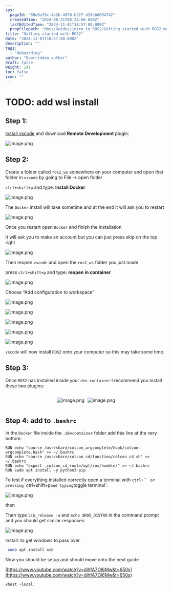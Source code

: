 ```yaml
---
sys:
  pageId: "89e0a78c-4e2b-4070-b327-d28cb0694742"
  createdTime: "2024-08-21T00:24:00.000Z"
  lastEditedTime: "2024-11-01T18:57:00.000Z"
  propFilepath: "docs/Guides/intro_to_ROS2/Getting started with ROS2.md"
title: "Getting started with ROS2"
date: "2024-11-01T18:57:00.000Z"
description: ""
tags:
  - "Onboarding"
author: "Overridden author"
draft: false
weight: 141
toc: false
icon: ""
---
```


# TODO: add wsl install

## Step 1:

[Install vscode](https://code.visualstudio.com/download) and download **Remote Development** plugin:

![image.png](https://prod-files-secure.s3.us-west-2.amazonaws.com/d518164a-d88e-44d1-a4ee-3adb3bd8bce0/efb52993-1881-4a40-b95e-6f020334f022/image.png?X-Amz-Algorithm=AWS4-HMAC-SHA256&X-Amz-Content-Sha256=UNSIGNED-PAYLOAD&X-Amz-Credential=ASIAZI2LB466YXOMNUPV%2F20250413%2Fus-west-2%2Fs3%2Faws4_request&X-Amz-Date=20250413T070739Z&X-Amz-Expires=3600&X-Amz-Security-Token=IQoJb3JpZ2luX2VjEG0aCXVzLXdlc3QtMiJHMEUCIFrNr7LOKrtWnndF7lvQu%2B8JVYefjHwBPe1p6Kn8QipxAiEA8aTwmJn7FbxRbWzcEkgoSrjpR0SDT2cILP1aIY8hqRMqiAQI5v%2F%2F%2F%2F%2F%2F%2F%2F%2F%2FARAAGgw2Mzc0MjMxODM4MDUiDAKecs%2F1BxuTXH%2B3KircA%2BNw%2BjldmJkw0%2BwfswwpYAppOXF2VBlfAK39H28ObMKR1Aqf1J7zUbdzkyHnwC0JyZz74NNsGJ9CS5YRViQIz9IoYXjm2P6n%2FzugtSzG%2BNZs36DR7TcwJb3BuWjkywJfX%2BhfvCQ6TdZoFwAPY9CzDDDAjZgDEdZKM3y%2F%2FnSSIg8AHl%2BeR5%2FVKSKp1SjDN8CWq0AizpJkqlDuXQVU9hwmF496DxNIfxTIRWuATaW9Vs0OjFRNi3qn%2BDMekDeV8eu%2BVmOLrbfXMEiFvKCw%2Ffq5bRQPOrzb2iFqB9ebcZiJ9cwv%2BGidjHpA%2F%2B4PgagZzFpEif5CQ%2FSGs4LX6FzgmTJDzd%2FQDyBmjqB2%2FP9i2YH290jOCLc9OQaXjagOFiMaOv%2BsXsbjOIDrBnO9s1b31cd%2FYAen1T7Xkio0ZpIHNteVMKs8nmuYmi4X6hU8NAbgquHSCn7nKb%2BDPPME6J626uaOTUEkhbRSAAEeiHK%2B41Lr5yYpEeq68FZUVE2T4a6PEQXOnDLeZkFx8CXbQT0VYLK0ANvH7RVYfreX1xHh9B7eespRuCtbZR7wZEuMTJFcdK2iptsX1FoMj4nq8bOPBDXMgs8%2BVXXYBXKHnSIVWykkRH7bOaHb4gLX0t4yxwlAMOaN7b8GOqUB3%2FssMOQRuNVNZ9fX%2FBIyEXfY4Ac6JD7Wfixl8vz9mXwO0BiF%2BtOBisGr%2FeXp4EybzXOBnkovR5dMn1oh9pIFk5tSYvXMTsKUSCl3yASloyGKkkrVPShq4W%2FegaH%2BgulJXPB8ESuwA2HaeomsDYixhWiXb2n7ozEY5ygxb1sH8AmjeUlGqA5bt5wGcNx72Q%2Faxjm5brM0xMyc2V7KAq62M5WJbtEc&X-Amz-Signature=c8bbc9db39a7ae379b6c6301190a487021a8f43c1d21f1c583da3f5c786fc7e0&X-Amz-SignedHeaders=host&x-id=GetObject)

## Step 2:

Create a folder called `ros2_ws` somewhere on your computer and open that folder in `vscode` by going to File → open folder 

`ctrl+shift+p` and type: **Install Docker**

![image.png](https://prod-files-secure.s3.us-west-2.amazonaws.com/d518164a-d88e-44d1-a4ee-3adb3bd8bce0/2269dc0e-1cd5-47ff-bceb-c04ad9b2eab0/image.png?X-Amz-Algorithm=AWS4-HMAC-SHA256&X-Amz-Content-Sha256=UNSIGNED-PAYLOAD&X-Amz-Credential=ASIAZI2LB466YXOMNUPV%2F20250413%2Fus-west-2%2Fs3%2Faws4_request&X-Amz-Date=20250413T070739Z&X-Amz-Expires=3600&X-Amz-Security-Token=IQoJb3JpZ2luX2VjEG0aCXVzLXdlc3QtMiJHMEUCIFrNr7LOKrtWnndF7lvQu%2B8JVYefjHwBPe1p6Kn8QipxAiEA8aTwmJn7FbxRbWzcEkgoSrjpR0SDT2cILP1aIY8hqRMqiAQI5v%2F%2F%2F%2F%2F%2F%2F%2F%2F%2FARAAGgw2Mzc0MjMxODM4MDUiDAKecs%2F1BxuTXH%2B3KircA%2BNw%2BjldmJkw0%2BwfswwpYAppOXF2VBlfAK39H28ObMKR1Aqf1J7zUbdzkyHnwC0JyZz74NNsGJ9CS5YRViQIz9IoYXjm2P6n%2FzugtSzG%2BNZs36DR7TcwJb3BuWjkywJfX%2BhfvCQ6TdZoFwAPY9CzDDDAjZgDEdZKM3y%2F%2FnSSIg8AHl%2BeR5%2FVKSKp1SjDN8CWq0AizpJkqlDuXQVU9hwmF496DxNIfxTIRWuATaW9Vs0OjFRNi3qn%2BDMekDeV8eu%2BVmOLrbfXMEiFvKCw%2Ffq5bRQPOrzb2iFqB9ebcZiJ9cwv%2BGidjHpA%2F%2B4PgagZzFpEif5CQ%2FSGs4LX6FzgmTJDzd%2FQDyBmjqB2%2FP9i2YH290jOCLc9OQaXjagOFiMaOv%2BsXsbjOIDrBnO9s1b31cd%2FYAen1T7Xkio0ZpIHNteVMKs8nmuYmi4X6hU8NAbgquHSCn7nKb%2BDPPME6J626uaOTUEkhbRSAAEeiHK%2B41Lr5yYpEeq68FZUVE2T4a6PEQXOnDLeZkFx8CXbQT0VYLK0ANvH7RVYfreX1xHh9B7eespRuCtbZR7wZEuMTJFcdK2iptsX1FoMj4nq8bOPBDXMgs8%2BVXXYBXKHnSIVWykkRH7bOaHb4gLX0t4yxwlAMOaN7b8GOqUB3%2FssMOQRuNVNZ9fX%2FBIyEXfY4Ac6JD7Wfixl8vz9mXwO0BiF%2BtOBisGr%2FeXp4EybzXOBnkovR5dMn1oh9pIFk5tSYvXMTsKUSCl3yASloyGKkkrVPShq4W%2FegaH%2BgulJXPB8ESuwA2HaeomsDYixhWiXb2n7ozEY5ygxb1sH8AmjeUlGqA5bt5wGcNx72Q%2Faxjm5brM0xMyc2V7KAq62M5WJbtEc&X-Amz-Signature=3ce428de263812945cb50d1d5ec24239c3c6e4ad05ba3796615b3dba88aadbdc&X-Amz-SignedHeaders=host&x-id=GetObject)

The `Docker` install will take sometime and at the end it will ask you to restart

![image.png](https://prod-files-secure.s3.us-west-2.amazonaws.com/d518164a-d88e-44d1-a4ee-3adb3bd8bce0/ed233f78-be33-4b1f-b89c-9c346c0e961e/image.png?X-Amz-Algorithm=AWS4-HMAC-SHA256&X-Amz-Content-Sha256=UNSIGNED-PAYLOAD&X-Amz-Credential=ASIAZI2LB466YXOMNUPV%2F20250413%2Fus-west-2%2Fs3%2Faws4_request&X-Amz-Date=20250413T070739Z&X-Amz-Expires=3600&X-Amz-Security-Token=IQoJb3JpZ2luX2VjEG0aCXVzLXdlc3QtMiJHMEUCIFrNr7LOKrtWnndF7lvQu%2B8JVYefjHwBPe1p6Kn8QipxAiEA8aTwmJn7FbxRbWzcEkgoSrjpR0SDT2cILP1aIY8hqRMqiAQI5v%2F%2F%2F%2F%2F%2F%2F%2F%2F%2FARAAGgw2Mzc0MjMxODM4MDUiDAKecs%2F1BxuTXH%2B3KircA%2BNw%2BjldmJkw0%2BwfswwpYAppOXF2VBlfAK39H28ObMKR1Aqf1J7zUbdzkyHnwC0JyZz74NNsGJ9CS5YRViQIz9IoYXjm2P6n%2FzugtSzG%2BNZs36DR7TcwJb3BuWjkywJfX%2BhfvCQ6TdZoFwAPY9CzDDDAjZgDEdZKM3y%2F%2FnSSIg8AHl%2BeR5%2FVKSKp1SjDN8CWq0AizpJkqlDuXQVU9hwmF496DxNIfxTIRWuATaW9Vs0OjFRNi3qn%2BDMekDeV8eu%2BVmOLrbfXMEiFvKCw%2Ffq5bRQPOrzb2iFqB9ebcZiJ9cwv%2BGidjHpA%2F%2B4PgagZzFpEif5CQ%2FSGs4LX6FzgmTJDzd%2FQDyBmjqB2%2FP9i2YH290jOCLc9OQaXjagOFiMaOv%2BsXsbjOIDrBnO9s1b31cd%2FYAen1T7Xkio0ZpIHNteVMKs8nmuYmi4X6hU8NAbgquHSCn7nKb%2BDPPME6J626uaOTUEkhbRSAAEeiHK%2B41Lr5yYpEeq68FZUVE2T4a6PEQXOnDLeZkFx8CXbQT0VYLK0ANvH7RVYfreX1xHh9B7eespRuCtbZR7wZEuMTJFcdK2iptsX1FoMj4nq8bOPBDXMgs8%2BVXXYBXKHnSIVWykkRH7bOaHb4gLX0t4yxwlAMOaN7b8GOqUB3%2FssMOQRuNVNZ9fX%2FBIyEXfY4Ac6JD7Wfixl8vz9mXwO0BiF%2BtOBisGr%2FeXp4EybzXOBnkovR5dMn1oh9pIFk5tSYvXMTsKUSCl3yASloyGKkkrVPShq4W%2FegaH%2BgulJXPB8ESuwA2HaeomsDYixhWiXb2n7ozEY5ygxb1sH8AmjeUlGqA5bt5wGcNx72Q%2Faxjm5brM0xMyc2V7KAq62M5WJbtEc&X-Amz-Signature=bf976cd607e5fea9d58df310c65eb223b7e98e911bb17a8b5ba021031b6b2561&X-Amz-SignedHeaders=host&x-id=GetObject)

Once you restart open `Docker` and finish the installation

It will ask you to make an account but you can just press skip on the top right

![image.png](https://prod-files-secure.s3.us-west-2.amazonaws.com/d518164a-d88e-44d1-a4ee-3adb3bd8bce0/21010ad9-1659-4fd9-9f59-9932a09b2a3d/image.png?X-Amz-Algorithm=AWS4-HMAC-SHA256&X-Amz-Content-Sha256=UNSIGNED-PAYLOAD&X-Amz-Credential=ASIAZI2LB466YXOMNUPV%2F20250413%2Fus-west-2%2Fs3%2Faws4_request&X-Amz-Date=20250413T070739Z&X-Amz-Expires=3600&X-Amz-Security-Token=IQoJb3JpZ2luX2VjEG0aCXVzLXdlc3QtMiJHMEUCIFrNr7LOKrtWnndF7lvQu%2B8JVYefjHwBPe1p6Kn8QipxAiEA8aTwmJn7FbxRbWzcEkgoSrjpR0SDT2cILP1aIY8hqRMqiAQI5v%2F%2F%2F%2F%2F%2F%2F%2F%2F%2FARAAGgw2Mzc0MjMxODM4MDUiDAKecs%2F1BxuTXH%2B3KircA%2BNw%2BjldmJkw0%2BwfswwpYAppOXF2VBlfAK39H28ObMKR1Aqf1J7zUbdzkyHnwC0JyZz74NNsGJ9CS5YRViQIz9IoYXjm2P6n%2FzugtSzG%2BNZs36DR7TcwJb3BuWjkywJfX%2BhfvCQ6TdZoFwAPY9CzDDDAjZgDEdZKM3y%2F%2FnSSIg8AHl%2BeR5%2FVKSKp1SjDN8CWq0AizpJkqlDuXQVU9hwmF496DxNIfxTIRWuATaW9Vs0OjFRNi3qn%2BDMekDeV8eu%2BVmOLrbfXMEiFvKCw%2Ffq5bRQPOrzb2iFqB9ebcZiJ9cwv%2BGidjHpA%2F%2B4PgagZzFpEif5CQ%2FSGs4LX6FzgmTJDzd%2FQDyBmjqB2%2FP9i2YH290jOCLc9OQaXjagOFiMaOv%2BsXsbjOIDrBnO9s1b31cd%2FYAen1T7Xkio0ZpIHNteVMKs8nmuYmi4X6hU8NAbgquHSCn7nKb%2BDPPME6J626uaOTUEkhbRSAAEeiHK%2B41Lr5yYpEeq68FZUVE2T4a6PEQXOnDLeZkFx8CXbQT0VYLK0ANvH7RVYfreX1xHh9B7eespRuCtbZR7wZEuMTJFcdK2iptsX1FoMj4nq8bOPBDXMgs8%2BVXXYBXKHnSIVWykkRH7bOaHb4gLX0t4yxwlAMOaN7b8GOqUB3%2FssMOQRuNVNZ9fX%2FBIyEXfY4Ac6JD7Wfixl8vz9mXwO0BiF%2BtOBisGr%2FeXp4EybzXOBnkovR5dMn1oh9pIFk5tSYvXMTsKUSCl3yASloyGKkkrVPShq4W%2FegaH%2BgulJXPB8ESuwA2HaeomsDYixhWiXb2n7ozEY5ygxb1sH8AmjeUlGqA5bt5wGcNx72Q%2Faxjm5brM0xMyc2V7KAq62M5WJbtEc&X-Amz-Signature=a182f655d774f1cb055644e5ec7844fc09b2dfaf16be684e781aa4aeb1564863&X-Amz-SignedHeaders=host&x-id=GetObject)

Then reopen `vscode` and open the `ros2_ws` folder you just made

press `ctrl+shift+p` and type: **reopen in container**

![image.png](https://prod-files-secure.s3.us-west-2.amazonaws.com/d518164a-d88e-44d1-a4ee-3adb3bd8bce0/4e93b8c2-41ad-488c-8095-c74205196118/image.png?X-Amz-Algorithm=AWS4-HMAC-SHA256&X-Amz-Content-Sha256=UNSIGNED-PAYLOAD&X-Amz-Credential=ASIAZI2LB466YXOMNUPV%2F20250413%2Fus-west-2%2Fs3%2Faws4_request&X-Amz-Date=20250413T070739Z&X-Amz-Expires=3600&X-Amz-Security-Token=IQoJb3JpZ2luX2VjEG0aCXVzLXdlc3QtMiJHMEUCIFrNr7LOKrtWnndF7lvQu%2B8JVYefjHwBPe1p6Kn8QipxAiEA8aTwmJn7FbxRbWzcEkgoSrjpR0SDT2cILP1aIY8hqRMqiAQI5v%2F%2F%2F%2F%2F%2F%2F%2F%2F%2FARAAGgw2Mzc0MjMxODM4MDUiDAKecs%2F1BxuTXH%2B3KircA%2BNw%2BjldmJkw0%2BwfswwpYAppOXF2VBlfAK39H28ObMKR1Aqf1J7zUbdzkyHnwC0JyZz74NNsGJ9CS5YRViQIz9IoYXjm2P6n%2FzugtSzG%2BNZs36DR7TcwJb3BuWjkywJfX%2BhfvCQ6TdZoFwAPY9CzDDDAjZgDEdZKM3y%2F%2FnSSIg8AHl%2BeR5%2FVKSKp1SjDN8CWq0AizpJkqlDuXQVU9hwmF496DxNIfxTIRWuATaW9Vs0OjFRNi3qn%2BDMekDeV8eu%2BVmOLrbfXMEiFvKCw%2Ffq5bRQPOrzb2iFqB9ebcZiJ9cwv%2BGidjHpA%2F%2B4PgagZzFpEif5CQ%2FSGs4LX6FzgmTJDzd%2FQDyBmjqB2%2FP9i2YH290jOCLc9OQaXjagOFiMaOv%2BsXsbjOIDrBnO9s1b31cd%2FYAen1T7Xkio0ZpIHNteVMKs8nmuYmi4X6hU8NAbgquHSCn7nKb%2BDPPME6J626uaOTUEkhbRSAAEeiHK%2B41Lr5yYpEeq68FZUVE2T4a6PEQXOnDLeZkFx8CXbQT0VYLK0ANvH7RVYfreX1xHh9B7eespRuCtbZR7wZEuMTJFcdK2iptsX1FoMj4nq8bOPBDXMgs8%2BVXXYBXKHnSIVWykkRH7bOaHb4gLX0t4yxwlAMOaN7b8GOqUB3%2FssMOQRuNVNZ9fX%2FBIyEXfY4Ac6JD7Wfixl8vz9mXwO0BiF%2BtOBisGr%2FeXp4EybzXOBnkovR5dMn1oh9pIFk5tSYvXMTsKUSCl3yASloyGKkkrVPShq4W%2FegaH%2BgulJXPB8ESuwA2HaeomsDYixhWiXb2n7ozEY5ygxb1sH8AmjeUlGqA5bt5wGcNx72Q%2Faxjm5brM0xMyc2V7KAq62M5WJbtEc&X-Amz-Signature=1df48b406fcdac8ae862bd866d8768a106128788d248a62f8bc5b8acbd677687&X-Amz-SignedHeaders=host&x-id=GetObject)

Choose “Add configuration to workspace”

![image.png](https://prod-files-secure.s3.us-west-2.amazonaws.com/d518164a-d88e-44d1-a4ee-3adb3bd8bce0/9560b282-5060-4989-ba37-97e7b2c22476/image.png?X-Amz-Algorithm=AWS4-HMAC-SHA256&X-Amz-Content-Sha256=UNSIGNED-PAYLOAD&X-Amz-Credential=ASIAZI2LB466YXOMNUPV%2F20250413%2Fus-west-2%2Fs3%2Faws4_request&X-Amz-Date=20250413T070739Z&X-Amz-Expires=3600&X-Amz-Security-Token=IQoJb3JpZ2luX2VjEG0aCXVzLXdlc3QtMiJHMEUCIFrNr7LOKrtWnndF7lvQu%2B8JVYefjHwBPe1p6Kn8QipxAiEA8aTwmJn7FbxRbWzcEkgoSrjpR0SDT2cILP1aIY8hqRMqiAQI5v%2F%2F%2F%2F%2F%2F%2F%2F%2F%2FARAAGgw2Mzc0MjMxODM4MDUiDAKecs%2F1BxuTXH%2B3KircA%2BNw%2BjldmJkw0%2BwfswwpYAppOXF2VBlfAK39H28ObMKR1Aqf1J7zUbdzkyHnwC0JyZz74NNsGJ9CS5YRViQIz9IoYXjm2P6n%2FzugtSzG%2BNZs36DR7TcwJb3BuWjkywJfX%2BhfvCQ6TdZoFwAPY9CzDDDAjZgDEdZKM3y%2F%2FnSSIg8AHl%2BeR5%2FVKSKp1SjDN8CWq0AizpJkqlDuXQVU9hwmF496DxNIfxTIRWuATaW9Vs0OjFRNi3qn%2BDMekDeV8eu%2BVmOLrbfXMEiFvKCw%2Ffq5bRQPOrzb2iFqB9ebcZiJ9cwv%2BGidjHpA%2F%2B4PgagZzFpEif5CQ%2FSGs4LX6FzgmTJDzd%2FQDyBmjqB2%2FP9i2YH290jOCLc9OQaXjagOFiMaOv%2BsXsbjOIDrBnO9s1b31cd%2FYAen1T7Xkio0ZpIHNteVMKs8nmuYmi4X6hU8NAbgquHSCn7nKb%2BDPPME6J626uaOTUEkhbRSAAEeiHK%2B41Lr5yYpEeq68FZUVE2T4a6PEQXOnDLeZkFx8CXbQT0VYLK0ANvH7RVYfreX1xHh9B7eespRuCtbZR7wZEuMTJFcdK2iptsX1FoMj4nq8bOPBDXMgs8%2BVXXYBXKHnSIVWykkRH7bOaHb4gLX0t4yxwlAMOaN7b8GOqUB3%2FssMOQRuNVNZ9fX%2FBIyEXfY4Ac6JD7Wfixl8vz9mXwO0BiF%2BtOBisGr%2FeXp4EybzXOBnkovR5dMn1oh9pIFk5tSYvXMTsKUSCl3yASloyGKkkrVPShq4W%2FegaH%2BgulJXPB8ESuwA2HaeomsDYixhWiXb2n7ozEY5ygxb1sH8AmjeUlGqA5bt5wGcNx72Q%2Faxjm5brM0xMyc2V7KAq62M5WJbtEc&X-Amz-Signature=086c3b79248df18c4cd01df4042a6d84a85a7edf423508a02097a225ccf838da&X-Amz-SignedHeaders=host&x-id=GetObject)

![image.png](https://prod-files-secure.s3.us-west-2.amazonaws.com/d518164a-d88e-44d1-a4ee-3adb3bd8bce0/2ee63f81-886b-48e8-a553-dc6e5eac99e4/image.png?X-Amz-Algorithm=AWS4-HMAC-SHA256&X-Amz-Content-Sha256=UNSIGNED-PAYLOAD&X-Amz-Credential=ASIAZI2LB466YXOMNUPV%2F20250413%2Fus-west-2%2Fs3%2Faws4_request&X-Amz-Date=20250413T070739Z&X-Amz-Expires=3600&X-Amz-Security-Token=IQoJb3JpZ2luX2VjEG0aCXVzLXdlc3QtMiJHMEUCIFrNr7LOKrtWnndF7lvQu%2B8JVYefjHwBPe1p6Kn8QipxAiEA8aTwmJn7FbxRbWzcEkgoSrjpR0SDT2cILP1aIY8hqRMqiAQI5v%2F%2F%2F%2F%2F%2F%2F%2F%2F%2FARAAGgw2Mzc0MjMxODM4MDUiDAKecs%2F1BxuTXH%2B3KircA%2BNw%2BjldmJkw0%2BwfswwpYAppOXF2VBlfAK39H28ObMKR1Aqf1J7zUbdzkyHnwC0JyZz74NNsGJ9CS5YRViQIz9IoYXjm2P6n%2FzugtSzG%2BNZs36DR7TcwJb3BuWjkywJfX%2BhfvCQ6TdZoFwAPY9CzDDDAjZgDEdZKM3y%2F%2FnSSIg8AHl%2BeR5%2FVKSKp1SjDN8CWq0AizpJkqlDuXQVU9hwmF496DxNIfxTIRWuATaW9Vs0OjFRNi3qn%2BDMekDeV8eu%2BVmOLrbfXMEiFvKCw%2Ffq5bRQPOrzb2iFqB9ebcZiJ9cwv%2BGidjHpA%2F%2B4PgagZzFpEif5CQ%2FSGs4LX6FzgmTJDzd%2FQDyBmjqB2%2FP9i2YH290jOCLc9OQaXjagOFiMaOv%2BsXsbjOIDrBnO9s1b31cd%2FYAen1T7Xkio0ZpIHNteVMKs8nmuYmi4X6hU8NAbgquHSCn7nKb%2BDPPME6J626uaOTUEkhbRSAAEeiHK%2B41Lr5yYpEeq68FZUVE2T4a6PEQXOnDLeZkFx8CXbQT0VYLK0ANvH7RVYfreX1xHh9B7eespRuCtbZR7wZEuMTJFcdK2iptsX1FoMj4nq8bOPBDXMgs8%2BVXXYBXKHnSIVWykkRH7bOaHb4gLX0t4yxwlAMOaN7b8GOqUB3%2FssMOQRuNVNZ9fX%2FBIyEXfY4Ac6JD7Wfixl8vz9mXwO0BiF%2BtOBisGr%2FeXp4EybzXOBnkovR5dMn1oh9pIFk5tSYvXMTsKUSCl3yASloyGKkkrVPShq4W%2FegaH%2BgulJXPB8ESuwA2HaeomsDYixhWiXb2n7ozEY5ygxb1sH8AmjeUlGqA5bt5wGcNx72Q%2Faxjm5brM0xMyc2V7KAq62M5WJbtEc&X-Amz-Signature=ac942f7c22e693577d81ce6b30dc587f041b7fc98107372b64b3bc9b907706fb&X-Amz-SignedHeaders=host&x-id=GetObject)

![image.png](https://prod-files-secure.s3.us-west-2.amazonaws.com/d518164a-d88e-44d1-a4ee-3adb3bd8bce0/ae1580b2-b048-407e-aed9-b584224a7a04/image.png?X-Amz-Algorithm=AWS4-HMAC-SHA256&X-Amz-Content-Sha256=UNSIGNED-PAYLOAD&X-Amz-Credential=ASIAZI2LB466YXOMNUPV%2F20250413%2Fus-west-2%2Fs3%2Faws4_request&X-Amz-Date=20250413T070739Z&X-Amz-Expires=3600&X-Amz-Security-Token=IQoJb3JpZ2luX2VjEG0aCXVzLXdlc3QtMiJHMEUCIFrNr7LOKrtWnndF7lvQu%2B8JVYefjHwBPe1p6Kn8QipxAiEA8aTwmJn7FbxRbWzcEkgoSrjpR0SDT2cILP1aIY8hqRMqiAQI5v%2F%2F%2F%2F%2F%2F%2F%2F%2F%2FARAAGgw2Mzc0MjMxODM4MDUiDAKecs%2F1BxuTXH%2B3KircA%2BNw%2BjldmJkw0%2BwfswwpYAppOXF2VBlfAK39H28ObMKR1Aqf1J7zUbdzkyHnwC0JyZz74NNsGJ9CS5YRViQIz9IoYXjm2P6n%2FzugtSzG%2BNZs36DR7TcwJb3BuWjkywJfX%2BhfvCQ6TdZoFwAPY9CzDDDAjZgDEdZKM3y%2F%2FnSSIg8AHl%2BeR5%2FVKSKp1SjDN8CWq0AizpJkqlDuXQVU9hwmF496DxNIfxTIRWuATaW9Vs0OjFRNi3qn%2BDMekDeV8eu%2BVmOLrbfXMEiFvKCw%2Ffq5bRQPOrzb2iFqB9ebcZiJ9cwv%2BGidjHpA%2F%2B4PgagZzFpEif5CQ%2FSGs4LX6FzgmTJDzd%2FQDyBmjqB2%2FP9i2YH290jOCLc9OQaXjagOFiMaOv%2BsXsbjOIDrBnO9s1b31cd%2FYAen1T7Xkio0ZpIHNteVMKs8nmuYmi4X6hU8NAbgquHSCn7nKb%2BDPPME6J626uaOTUEkhbRSAAEeiHK%2B41Lr5yYpEeq68FZUVE2T4a6PEQXOnDLeZkFx8CXbQT0VYLK0ANvH7RVYfreX1xHh9B7eespRuCtbZR7wZEuMTJFcdK2iptsX1FoMj4nq8bOPBDXMgs8%2BVXXYBXKHnSIVWykkRH7bOaHb4gLX0t4yxwlAMOaN7b8GOqUB3%2FssMOQRuNVNZ9fX%2FBIyEXfY4Ac6JD7Wfixl8vz9mXwO0BiF%2BtOBisGr%2FeXp4EybzXOBnkovR5dMn1oh9pIFk5tSYvXMTsKUSCl3yASloyGKkkrVPShq4W%2FegaH%2BgulJXPB8ESuwA2HaeomsDYixhWiXb2n7ozEY5ygxb1sH8AmjeUlGqA5bt5wGcNx72Q%2Faxjm5brM0xMyc2V7KAq62M5WJbtEc&X-Amz-Signature=c52a9a3dcc62ffa3324398f8fe7877aae1c3eabc9dd5583c4ff08e3745978e7e&X-Amz-SignedHeaders=host&x-id=GetObject)

![image.png](https://prod-files-secure.s3.us-west-2.amazonaws.com/d518164a-d88e-44d1-a4ee-3adb3bd8bce0/53255b28-f75e-430f-b9e3-c0ac8577e42b/image.png?X-Amz-Algorithm=AWS4-HMAC-SHA256&X-Amz-Content-Sha256=UNSIGNED-PAYLOAD&X-Amz-Credential=ASIAZI2LB466YXOMNUPV%2F20250413%2Fus-west-2%2Fs3%2Faws4_request&X-Amz-Date=20250413T070739Z&X-Amz-Expires=3600&X-Amz-Security-Token=IQoJb3JpZ2luX2VjEG0aCXVzLXdlc3QtMiJHMEUCIFrNr7LOKrtWnndF7lvQu%2B8JVYefjHwBPe1p6Kn8QipxAiEA8aTwmJn7FbxRbWzcEkgoSrjpR0SDT2cILP1aIY8hqRMqiAQI5v%2F%2F%2F%2F%2F%2F%2F%2F%2F%2FARAAGgw2Mzc0MjMxODM4MDUiDAKecs%2F1BxuTXH%2B3KircA%2BNw%2BjldmJkw0%2BwfswwpYAppOXF2VBlfAK39H28ObMKR1Aqf1J7zUbdzkyHnwC0JyZz74NNsGJ9CS5YRViQIz9IoYXjm2P6n%2FzugtSzG%2BNZs36DR7TcwJb3BuWjkywJfX%2BhfvCQ6TdZoFwAPY9CzDDDAjZgDEdZKM3y%2F%2FnSSIg8AHl%2BeR5%2FVKSKp1SjDN8CWq0AizpJkqlDuXQVU9hwmF496DxNIfxTIRWuATaW9Vs0OjFRNi3qn%2BDMekDeV8eu%2BVmOLrbfXMEiFvKCw%2Ffq5bRQPOrzb2iFqB9ebcZiJ9cwv%2BGidjHpA%2F%2B4PgagZzFpEif5CQ%2FSGs4LX6FzgmTJDzd%2FQDyBmjqB2%2FP9i2YH290jOCLc9OQaXjagOFiMaOv%2BsXsbjOIDrBnO9s1b31cd%2FYAen1T7Xkio0ZpIHNteVMKs8nmuYmi4X6hU8NAbgquHSCn7nKb%2BDPPME6J626uaOTUEkhbRSAAEeiHK%2B41Lr5yYpEeq68FZUVE2T4a6PEQXOnDLeZkFx8CXbQT0VYLK0ANvH7RVYfreX1xHh9B7eespRuCtbZR7wZEuMTJFcdK2iptsX1FoMj4nq8bOPBDXMgs8%2BVXXYBXKHnSIVWykkRH7bOaHb4gLX0t4yxwlAMOaN7b8GOqUB3%2FssMOQRuNVNZ9fX%2FBIyEXfY4Ac6JD7Wfixl8vz9mXwO0BiF%2BtOBisGr%2FeXp4EybzXOBnkovR5dMn1oh9pIFk5tSYvXMTsKUSCl3yASloyGKkkrVPShq4W%2FegaH%2BgulJXPB8ESuwA2HaeomsDYixhWiXb2n7ozEY5ygxb1sH8AmjeUlGqA5bt5wGcNx72Q%2Faxjm5brM0xMyc2V7KAq62M5WJbtEc&X-Amz-Signature=67bb9bfc86f5ced2f7e752fb798cccb32ff77abb131bf9a27b2704423d35b260&X-Amz-SignedHeaders=host&x-id=GetObject)

![image.png](https://prod-files-secure.s3.us-west-2.amazonaws.com/d518164a-d88e-44d1-a4ee-3adb3bd8bce0/7c562767-5af9-4ffb-97d1-327bcdf4ee00/image.png?X-Amz-Algorithm=AWS4-HMAC-SHA256&X-Amz-Content-Sha256=UNSIGNED-PAYLOAD&X-Amz-Credential=ASIAZI2LB466YXOMNUPV%2F20250413%2Fus-west-2%2Fs3%2Faws4_request&X-Amz-Date=20250413T070739Z&X-Amz-Expires=3600&X-Amz-Security-Token=IQoJb3JpZ2luX2VjEG0aCXVzLXdlc3QtMiJHMEUCIFrNr7LOKrtWnndF7lvQu%2B8JVYefjHwBPe1p6Kn8QipxAiEA8aTwmJn7FbxRbWzcEkgoSrjpR0SDT2cILP1aIY8hqRMqiAQI5v%2F%2F%2F%2F%2F%2F%2F%2F%2F%2FARAAGgw2Mzc0MjMxODM4MDUiDAKecs%2F1BxuTXH%2B3KircA%2BNw%2BjldmJkw0%2BwfswwpYAppOXF2VBlfAK39H28ObMKR1Aqf1J7zUbdzkyHnwC0JyZz74NNsGJ9CS5YRViQIz9IoYXjm2P6n%2FzugtSzG%2BNZs36DR7TcwJb3BuWjkywJfX%2BhfvCQ6TdZoFwAPY9CzDDDAjZgDEdZKM3y%2F%2FnSSIg8AHl%2BeR5%2FVKSKp1SjDN8CWq0AizpJkqlDuXQVU9hwmF496DxNIfxTIRWuATaW9Vs0OjFRNi3qn%2BDMekDeV8eu%2BVmOLrbfXMEiFvKCw%2Ffq5bRQPOrzb2iFqB9ebcZiJ9cwv%2BGidjHpA%2F%2B4PgagZzFpEif5CQ%2FSGs4LX6FzgmTJDzd%2FQDyBmjqB2%2FP9i2YH290jOCLc9OQaXjagOFiMaOv%2BsXsbjOIDrBnO9s1b31cd%2FYAen1T7Xkio0ZpIHNteVMKs8nmuYmi4X6hU8NAbgquHSCn7nKb%2BDPPME6J626uaOTUEkhbRSAAEeiHK%2B41Lr5yYpEeq68FZUVE2T4a6PEQXOnDLeZkFx8CXbQT0VYLK0ANvH7RVYfreX1xHh9B7eespRuCtbZR7wZEuMTJFcdK2iptsX1FoMj4nq8bOPBDXMgs8%2BVXXYBXKHnSIVWykkRH7bOaHb4gLX0t4yxwlAMOaN7b8GOqUB3%2FssMOQRuNVNZ9fX%2FBIyEXfY4Ac6JD7Wfixl8vz9mXwO0BiF%2BtOBisGr%2FeXp4EybzXOBnkovR5dMn1oh9pIFk5tSYvXMTsKUSCl3yASloyGKkkrVPShq4W%2FegaH%2BgulJXPB8ESuwA2HaeomsDYixhWiXb2n7ozEY5ygxb1sH8AmjeUlGqA5bt5wGcNx72Q%2Faxjm5brM0xMyc2V7KAq62M5WJbtEc&X-Amz-Signature=b3990989363209949a587d6fc17cee67ab4457947ba0f6cd27631f6ae8a35f4a&X-Amz-SignedHeaders=host&x-id=GetObject)

`vscode` will now install `ROS2` onto your computer so this may take some time.

## Step 3:

Once `ROS2` has installed inside your `dev-container` I recommend you install these two plugins:

<div style="display: flex;flex-direction: row; column-gap:10px; max-width: 630px;justify-content: center;">
<div>

![image.png](https://prod-files-secure.s3.us-west-2.amazonaws.com/d518164a-d88e-44d1-a4ee-3adb3bd8bce0/3fc3d550-5a54-4ba1-ba6b-faa01cdb7369/image.png?X-Amz-Algorithm=AWS4-HMAC-SHA256&X-Amz-Content-Sha256=UNSIGNED-PAYLOAD&X-Amz-Credential=ASIAZI2LB4666LEQCK3V%2F20250413%2Fus-west-2%2Fs3%2Faws4_request&X-Amz-Date=20250413T070744Z&X-Amz-Expires=3600&X-Amz-Security-Token=IQoJb3JpZ2luX2VjEG0aCXVzLXdlc3QtMiJIMEYCIQDOOr1s2C4PC%2BlOqBoGydPxGQAtAOcTNVQxVXJBB9SJ1gIhAKlZxw91vm1aK%2FRPvDiEhMWfOmd5ZPyTYfHygoT50zmlKogECOb%2F%2F%2F%2F%2F%2F%2F%2F%2F%2FwEQABoMNjM3NDIzMTgzODA1IgyCGu%2F3iWhEyMLOKhQq3APloamel%2FT7izPz9%2BzZkDP2dCfnYcQxiYr35E0s8S2F7kdBDDOaVdpsTcz2C6keTdDstAu32Trd1WT9qTD0dtYPa8BruR9NVlewWXsw8BZm5Jab1f0Xnld58L8X8%2FE%2FZ88JvvPEpYY3qmSoUemXj5v6PUrYGGGgMhIRSu1DQWLy2n89%2F7W%2FnhiNJLe8f4qnvn1s%2BOvSTsx0ogq%2FxVk6CUPo8CRmOm4kxTvTfnx8ooWqwgqX3tORlEMYUMnz3px9xfmqz6e5GJsG7wGEXKqkl%2BvneWACX17zCxtn2kB5ACg6j4XTovqPv0H6hdCBCk%2BI24zjoh6pOaFVV4%2Fvn9Xc4QZFzAJLGwKZMjpN%2FLutwV0rUQjTEhYgdrAaautT7tk0nKXeGQKh8tyf50UKCNQ%2FIRKqGVPnLMQfl3UZQWuq6DIUks1FCN%2FVadXX77CzSV4evkEyh6UEm2Qh8ociEpOuzDFT8floeAWi%2FMU0izo4vUxBJ%2BQD2c%2FN9RCIRGk1mTVX5EqUT6jNlqQ%2BvsdGJDZ8BvFVrNB91G9Qv7dRJMqPVwA9XEirorTXhU9MY0ZmQ%2Bh5k0d3hja8NiZ%2B4zCQdpiLsyYgsOTXyMmUaJ%2FvBqRbmyoBRxmHjVEJBLiUaUuQEjDoje2%2FBjqkAXzxWIGNdYWIX0SQS5dfLSwx0aN5mVRQmilqvjhOrb8maEaDPEmpQNYRV2rHNXis6oHqompc9RoWPPKPcV8I5lUVlp4vRjDVD6xy8X2l6%2Fj1wMm03Yh7n5%2F7W7nSJEI%2FrrQsokXCemXkxZuXzgcOG9qUmLDhgedYkSsobwFn924LVgka3C9SkKC1NZDtKxJuUzicZCPxWr1Z0WcM6KzZRp2SWcao&X-Amz-Signature=e733ce50970b50e8ae8054559e374152cf19abc4c7c5cf21424423638554f253&X-Amz-SignedHeaders=host&x-id=GetObject)

</div>
<div>

![image.png](https://prod-files-secure.s3.us-west-2.amazonaws.com/d518164a-d88e-44d1-a4ee-3adb3bd8bce0/d994cc66-13c2-4093-a5a3-f84cf4601a82/image.png?X-Amz-Algorithm=AWS4-HMAC-SHA256&X-Amz-Content-Sha256=UNSIGNED-PAYLOAD&X-Amz-Credential=ASIAZI2LB4665YIGDXBW%2F20250413%2Fus-west-2%2Fs3%2Faws4_request&X-Amz-Date=20250413T070745Z&X-Amz-Expires=3600&X-Amz-Security-Token=IQoJb3JpZ2luX2VjEG0aCXVzLXdlc3QtMiJHMEUCIQCO4GinL7GMzxXPSyfiQWS5Gx8iIfdGaHEPEPtiE7qUhgIgcGJDjvaNcq06Q%2B9Wuak1F%2B8h0wgmfJqOu%2F0I%2BoV3AAsqiAQI5v%2F%2F%2F%2F%2F%2F%2F%2F%2F%2FARAAGgw2Mzc0MjMxODM4MDUiDB30wsno4Q3r07r%2BqSrcAw7%2F3tOggMpB7xVDF5JPzUXelayr0ARlLgXNg%2BCXUHxeOJ4I24CcfuSFtWCSOV4JKF0xsHapi%2FWKIfpXgoxOsVeaw41LDUiq54doMSAuL3HRd2WxYtYvniA4kbHMCnHt3dyfP97Iv1%2Br%2FulPtv9myILPqsXCxOUK28ZGutIPDY3RXrP0PUd%2Fx%2BWIHYahvmQYTM4B2eyIcihigOSPRAu6%2FfOCjukhxL2zKRab9ps7u7VQ0LBIYFOsP%2BaEWcN%2Fp3Hf%2Fv08ZMSazcDTDNC4WYdpaiml%2FMkDJJeq0s9jOWZrRSqTXjJj5GmdawUF8Qo5K2VpUFuKZ%2B6Lo9zd5CfUEuhwx7SaMMiXM7q3V93W3VeYvwl8%2Fx%2FNedzHaTGhCQ980CYQ3O4vTNM9w0GEGcrJwk5TqOKyU%2BTs3DgTeWwDXBvnmzJMbeEh5vkWXI0LE8nGzzSuoJ1ERqeWy4687SeSmeTWC9onzUuNDAOxvcFtZgLhzxVNaltRTypuCdYDN4U%2F6qQbnzPIy1lD3Q4Ti5TzOFDJ6asXRoA6ezGs9QJ8WhxIBk8gNCK6dsNLQelMKK3%2FEVVuVCEyry9uUxHalph7b%2F31bMT2kZGnGH9ZyQi0HYHnzeImu4WzuhGHP2hC9jdjMPyN7b8GOqUBULf5X1uO0C6Bcto1h4WAUYi8XcHv5Q6YNMbVEa398H38nTmF%2B09n2i5ArgVgRV68CxxOfxtpS5mtgpTMNhYjUucxPeV1ijphWjqlMxIOflnDksdhQQVARteKGcJtWFvfRKzb44Gphcd6dCl923YLA79eMxIEv7iqTVuu9iTVL9DzPcDjYxCHFx3zAS%2Buud3pVIJjdULNM4okf1RWTyiay6l7IyKE&X-Amz-Signature=fc11acbf7ab0ba22187340390340bf98938e3926f6b041ac96b89bed3f9a75fa&X-Amz-SignedHeaders=host&x-id=GetObject)

</div>
</div>

## Step 4: add to `.bashrc`

In the `Docker` file inside the `.devcontainer` folder add this line at the very bottom: 

```docker
RUN echo "source /usr/share/colcon_argcomplete/hook/colcon-argcomplete.bash" >> ~/.bashrc
RUN echo "source /usr/share/colcon_cd/function/colcon_cd.sh" >> ~/.bashrc
RUN echo "export _colcon_cd_root=/opt/ros/humble/" >> ~/.bashrc
RUN sudo apt install -y python3-pip 
```

To test if everything installed correctly open a terminal with `ctrl+`` or pressing `ctrl+shift+p` and typing `toggle terminal`:

![image.png](https://prod-files-secure.s3.us-west-2.amazonaws.com/d518164a-d88e-44d1-a4ee-3adb3bd8bce0/6a4943d8-b04e-4c02-9a58-775f3384d1a5/image.png?X-Amz-Algorithm=AWS4-HMAC-SHA256&X-Amz-Content-Sha256=UNSIGNED-PAYLOAD&X-Amz-Credential=ASIAZI2LB466YXOMNUPV%2F20250413%2Fus-west-2%2Fs3%2Faws4_request&X-Amz-Date=20250413T070739Z&X-Amz-Expires=3600&X-Amz-Security-Token=IQoJb3JpZ2luX2VjEG0aCXVzLXdlc3QtMiJHMEUCIFrNr7LOKrtWnndF7lvQu%2B8JVYefjHwBPe1p6Kn8QipxAiEA8aTwmJn7FbxRbWzcEkgoSrjpR0SDT2cILP1aIY8hqRMqiAQI5v%2F%2F%2F%2F%2F%2F%2F%2F%2F%2FARAAGgw2Mzc0MjMxODM4MDUiDAKecs%2F1BxuTXH%2B3KircA%2BNw%2BjldmJkw0%2BwfswwpYAppOXF2VBlfAK39H28ObMKR1Aqf1J7zUbdzkyHnwC0JyZz74NNsGJ9CS5YRViQIz9IoYXjm2P6n%2FzugtSzG%2BNZs36DR7TcwJb3BuWjkywJfX%2BhfvCQ6TdZoFwAPY9CzDDDAjZgDEdZKM3y%2F%2FnSSIg8AHl%2BeR5%2FVKSKp1SjDN8CWq0AizpJkqlDuXQVU9hwmF496DxNIfxTIRWuATaW9Vs0OjFRNi3qn%2BDMekDeV8eu%2BVmOLrbfXMEiFvKCw%2Ffq5bRQPOrzb2iFqB9ebcZiJ9cwv%2BGidjHpA%2F%2B4PgagZzFpEif5CQ%2FSGs4LX6FzgmTJDzd%2FQDyBmjqB2%2FP9i2YH290jOCLc9OQaXjagOFiMaOv%2BsXsbjOIDrBnO9s1b31cd%2FYAen1T7Xkio0ZpIHNteVMKs8nmuYmi4X6hU8NAbgquHSCn7nKb%2BDPPME6J626uaOTUEkhbRSAAEeiHK%2B41Lr5yYpEeq68FZUVE2T4a6PEQXOnDLeZkFx8CXbQT0VYLK0ANvH7RVYfreX1xHh9B7eespRuCtbZR7wZEuMTJFcdK2iptsX1FoMj4nq8bOPBDXMgs8%2BVXXYBXKHnSIVWykkRH7bOaHb4gLX0t4yxwlAMOaN7b8GOqUB3%2FssMOQRuNVNZ9fX%2FBIyEXfY4Ac6JD7Wfixl8vz9mXwO0BiF%2BtOBisGr%2FeXp4EybzXOBnkovR5dMn1oh9pIFk5tSYvXMTsKUSCl3yASloyGKkkrVPShq4W%2FegaH%2BgulJXPB8ESuwA2HaeomsDYixhWiXb2n7ozEY5ygxb1sH8AmjeUlGqA5bt5wGcNx72Q%2Faxjm5brM0xMyc2V7KAq62M5WJbtEc&X-Amz-Signature=044cda64ee6ef07abfc6ad79669bd217e00b16a30ac4a230cfede5f74808af42&X-Amz-SignedHeaders=host&x-id=GetObject)

then 

Then type `lsb_release -a` and `echo $ROS_DISTRO` in the command prompt and you should get similar responses:

![image.png](https://prod-files-secure.s3.us-west-2.amazonaws.com/d518164a-d88e-44d1-a4ee-3adb3bd8bce0/3e635dec-a805-4e85-8b9e-d000e5b71a4e/image.png?X-Amz-Algorithm=AWS4-HMAC-SHA256&X-Amz-Content-Sha256=UNSIGNED-PAYLOAD&X-Amz-Credential=ASIAZI2LB466YXOMNUPV%2F20250413%2Fus-west-2%2Fs3%2Faws4_request&X-Amz-Date=20250413T070739Z&X-Amz-Expires=3600&X-Amz-Security-Token=IQoJb3JpZ2luX2VjEG0aCXVzLXdlc3QtMiJHMEUCIFrNr7LOKrtWnndF7lvQu%2B8JVYefjHwBPe1p6Kn8QipxAiEA8aTwmJn7FbxRbWzcEkgoSrjpR0SDT2cILP1aIY8hqRMqiAQI5v%2F%2F%2F%2F%2F%2F%2F%2F%2F%2FARAAGgw2Mzc0MjMxODM4MDUiDAKecs%2F1BxuTXH%2B3KircA%2BNw%2BjldmJkw0%2BwfswwpYAppOXF2VBlfAK39H28ObMKR1Aqf1J7zUbdzkyHnwC0JyZz74NNsGJ9CS5YRViQIz9IoYXjm2P6n%2FzugtSzG%2BNZs36DR7TcwJb3BuWjkywJfX%2BhfvCQ6TdZoFwAPY9CzDDDAjZgDEdZKM3y%2F%2FnSSIg8AHl%2BeR5%2FVKSKp1SjDN8CWq0AizpJkqlDuXQVU9hwmF496DxNIfxTIRWuATaW9Vs0OjFRNi3qn%2BDMekDeV8eu%2BVmOLrbfXMEiFvKCw%2Ffq5bRQPOrzb2iFqB9ebcZiJ9cwv%2BGidjHpA%2F%2B4PgagZzFpEif5CQ%2FSGs4LX6FzgmTJDzd%2FQDyBmjqB2%2FP9i2YH290jOCLc9OQaXjagOFiMaOv%2BsXsbjOIDrBnO9s1b31cd%2FYAen1T7Xkio0ZpIHNteVMKs8nmuYmi4X6hU8NAbgquHSCn7nKb%2BDPPME6J626uaOTUEkhbRSAAEeiHK%2B41Lr5yYpEeq68FZUVE2T4a6PEQXOnDLeZkFx8CXbQT0VYLK0ANvH7RVYfreX1xHh9B7eespRuCtbZR7wZEuMTJFcdK2iptsX1FoMj4nq8bOPBDXMgs8%2BVXXYBXKHnSIVWykkRH7bOaHb4gLX0t4yxwlAMOaN7b8GOqUB3%2FssMOQRuNVNZ9fX%2FBIyEXfY4Ac6JD7Wfixl8vz9mXwO0BiF%2BtOBisGr%2FeXp4EybzXOBnkovR5dMn1oh9pIFk5tSYvXMTsKUSCl3yASloyGKkkrVPShq4W%2FegaH%2BgulJXPB8ESuwA2HaeomsDYixhWiXb2n7ozEY5ygxb1sH8AmjeUlGqA5bt5wGcNx72Q%2Faxjm5brM0xMyc2V7KAq62M5WJbtEc&X-Amz-Signature=b7f506ab9104f273bcc5ed7821a4a8d7f651011ef7269772797871a03987e8b7&X-Amz-SignedHeaders=host&x-id=GetObject)

Install:  to get windows to pass over

```bash
 sudo apt install xcb
```

Now you should be setup and should move onto the next guide 

[https://www.youtube.com/watch?v=dihfA7Ol6Mw&t=650s](https://www.youtube.com/watch?v=dihfA7Ol6Mw&t=650s)

```python
xhost +local:
```
